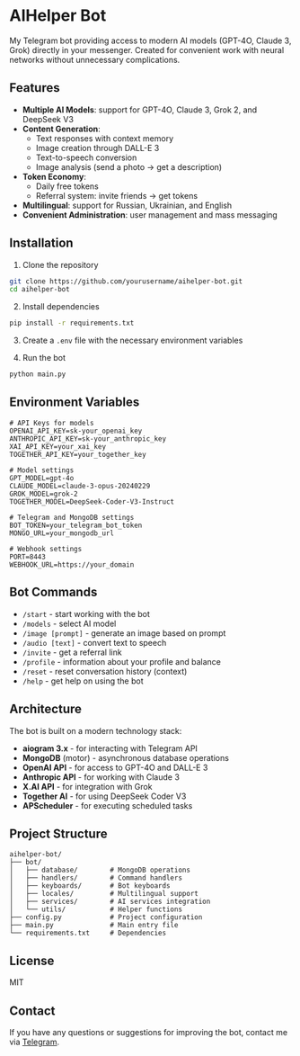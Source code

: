 # AIHelper Bot

My Telegram bot providing access to modern AI models (GPT-4O, Claude 3, Grok) directly in your messenger. Created for convenient work with neural networks without unnecessary complications.

## Features

- **Multiple AI Models**: support for GPT-4O, Claude 3, Grok 2, and DeepSeek V3
- **Content Generation**:
  - Text responses with context memory
  - Image creation through DALL-E 3
  - Text-to-speech conversion
  - Image analysis (send a photo → get a description)
- **Token Economy**:
  - Daily free tokens
  - Referral system: invite friends → get tokens
- **Multilingual**: support for Russian, Ukrainian, and English
- **Convenient Administration**: user management and mass messaging

## Installation

1. Clone the repository
```bash
git clone https://github.com/yourusername/aihelper-bot.git
cd aihelper-bot
```

2. Install dependencies
```bash
pip install -r requirements.txt
```

3. Create a `.env` file with the necessary environment variables

4. Run the bot
```bash
python main.py
```

## Environment Variables

```env
# API Keys for models
OPENAI_API_KEY=sk-your_openai_key
ANTHROPIC_API_KEY=sk-your_anthropic_key
XAI_API_KEY=your_xai_key
TOGETHER_API_KEY=your_together_key

# Model settings
GPT_MODEL=gpt-4o
CLAUDE_MODEL=claude-3-opus-20240229
GROK_MODEL=grok-2
TOGETHER_MODEL=DeepSeek-Coder-V3-Instruct

# Telegram and MongoDB settings
BOT_TOKEN=your_telegram_bot_token
MONGO_URL=your_mongodb_url

# Webhook settings
PORT=8443
WEBHOOK_URL=https://your_domain
```

## Bot Commands

- `/start` - start working with the bot
- `/models` - select AI model
- `/image [prompt]` - generate an image based on prompt
- `/audio [text]` - convert text to speech
- `/invite` - get a referral link
- `/profile` - information about your profile and balance
- `/reset` - reset conversation history (context)
- `/help` - get help on using the bot

## Architecture

The bot is built on a modern technology stack:

- **aiogram 3.x** - for interacting with Telegram API
- **MongoDB** (motor) - asynchronous database operations
- **OpenAI API** - for access to GPT-4O and DALL-E 3
- **Anthropic API** - for working with Claude 3
- **X.AI API** - for integration with Grok
- **Together AI** - for using DeepSeek Coder V3
- **APScheduler** - for executing scheduled tasks

## Project Structure

```
aihelper-bot/
├── bot/
│   ├── database/        # MongoDB operations
│   ├── handlers/        # Command handlers
│   ├── keyboards/       # Bot keyboards
│   ├── locales/         # Multilingual support
│   ├── services/        # AI services integration
│   └── utils/           # Helper functions
├── config.py            # Project configuration
├── main.py              # Main entry file
└── requirements.txt     # Dependencies
```

## License

MIT

## Contact

If you have any questions or suggestions for improving the bot, contact me via [Telegram](https://t.me/mirvaId).